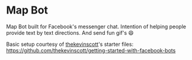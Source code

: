 # Map Bot
Map Bot built for Facebook's messenger chat. Intention of helping people provide text by text directions. And send fun gif's :smile:

Basic setup courtesy of [thekevinscott](https://github.com/thekevinscott)'s starter files: 
https://github.com/thekevinscott/getting-started-with-facebook-bots